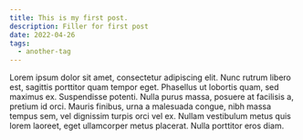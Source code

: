 ```yaml
---
title: This is my first post.
description: Filler for first post
date: 2022-04-26
tags:
  - another-tag
---
```


Lorem ipsum dolor sit amet, consectetur adipiscing elit. Nunc rutrum libero est, sagittis porttitor quam tempor eget. Phasellus ut lobortis quam, sed maximus ex. Suspendisse potenti. Nulla purus massa, posuere at facilisis a, pretium id orci. Mauris finibus, urna a malesuada congue, nibh massa tempus sem, vel dignissim turpis orci vel ex. Nullam vestibulum metus quis lorem laoreet, eget ullamcorper metus placerat. Nulla porttitor eros diam. 
